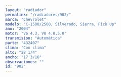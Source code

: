 ```yaml
---
layout: "radiador"
permalink: "/radiadores/902/"
marca: "Chevrolet"
modelo: "C-1500/2500, Silverado, Sierra, Pick Up"
ano: "2004"
motor: "V6 4.3, V8 4.8,5.0"
transmision: "Automática"
parte: "432407"
clima: "Con clima"
alto: "28 1/4"
ancho: "17 3/16"
observaciones: ""
id: "902"
---
```


